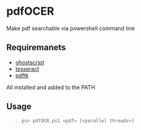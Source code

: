 # pdfOCER

Make pdf searchable via powershell command line

## Requiremanets

- [ghostscript](https://www.ghostscript.com/)
- [tesseract](https://github.com/tesseract-ocr/tesseract)
- [pdftk](https://www.pdflabs.com/tools/)

All installed and added to the PATH

## Usage

> `ps> pdfOCR.ps1 <pdf> [<parallel threads>]`
